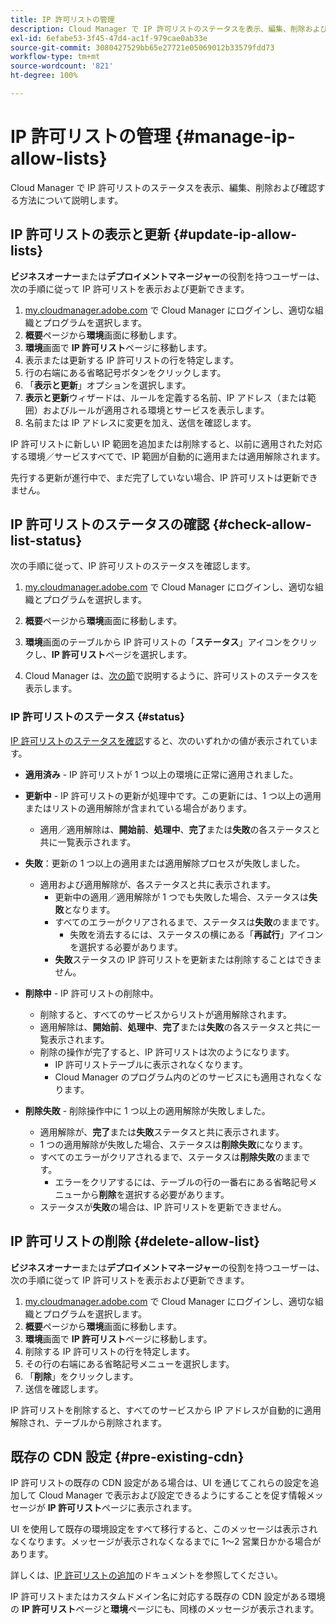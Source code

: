 ```yaml
---
title: IP 許可リストの管理
description: Cloud Manager で IP 許可リストのステータスを表示、編集、削除および確認する方法について説明します。
exl-id: 6efabe53-3f45-47d4-ac1f-979cae0ab33e
source-git-commit: 3080427529bb65e27721e05069012b33579fdd73
workflow-type: tm+mt
source-wordcount: '821'
ht-degree: 100%

---
```


# IP 許可リストの管理 {#manage-ip-allow-lists}

Cloud Manager で IP 許可リストのステータスを表示、編集、削除および確認する方法について説明します。

## IP 許可リストの表示と更新 {#update-ip-allow-lists}

**ビジネスオーナー**&#x200B;または&#x200B;**デプロイメントマネージャー**&#x200B;の役割を持つユーザーは、次の手順に従って IP 許可リストを表示および更新できます。

1. [my.cloudmanager.adobe.com](https://my.cloudmanager.adobe.com/) で Cloud Manager にログインし、適切な組織とプログラムを選択します。
1. **概要**&#x200B;ページから&#x200B;**環境**&#x200B;画面に移動します。
1. **環境**&#x200B;画面で **IP 許可リスト**&#x200B;ページに移動します。
1. 表示または更新する IP 許可リストの行を特定します。
1. 行の右端にある省略記号ボタンをクリックします。
1. 「**表示と更新**」オプションを選択します。
1. **表示と更新**&#x200B;ウィザードは、ルールを定義する名前、IP アドレス（または範囲）およびルールが適用される環境とサービスを表示します。
1. 名前または IP アドレスに変更を加え、送信を確認します。

IP 許可リストに新しい IP 範囲を追加または削除すると、以前に適用された対応する環境／サービスすべてで、IP 範囲が自動的に適用または適用解除されます。

先行する更新が進行中で、まだ完了していない場合、IP 許可リストは更新できません。

## IP 許可リストのステータスの確認 {#check-allow-list-status}

次の手順に従って、IP 許可リストのステータスを確認します。

1. [my.cloudmanager.adobe.com](https://my.cloudmanager.adobe.com/) で Cloud Manager にログインし、適切な組織とプログラムを選択します。

1. **概要**&#x200B;ページから&#x200B;**環境**&#x200B;画面に移動します。

1. **環境**&#x200B;画面のテーブルから IP 許可リストの「**ステータス**」アイコンをクリックし、**IP 許可リスト**&#x200B;ページを選択します。

1. Cloud Manager は、[次の節](#status)で説明するように、許可リストのステータスを表示します。

### IP 許可リストのステータス {#status}

[IP 許可リストのステータスを確認](#check-allow-list-status)すると、次のいずれかの値が表示されています。

* **適用済み** - IP 許可リストが 1 つ以上の環境に正常に適用されました。

* **更新中** - IP 許可リストの更新が処理中です。この更新には、1 つ以上の適用またはリストの適用解除が含まれている場合があります。

   * 適用／適用解除は、**開始前**、**処理中**、**完了**&#x200B;または&#x200B;**失敗**&#x200B;の各ステータスと共に一覧表示されます。

* **失敗**：更新の 1 つ以上の適用または適用解除プロセスが失敗しました。
   * 適用および適用解除が、各ステータスと共に表示されます。
      * 更新中の適用／適用解除が 1 つでも失敗した場合、ステータスは&#x200B;**失敗**&#x200B;となります。
      * すべてのエラーがクリアされるまで、ステータスは&#x200B;**失敗**&#x200B;のままです。
         * 失敗を消去するには、ステータスの横にある「**再試行**」アイコンを選択する必要があります。
      * **失敗**&#x200B;ステータスの IP 許可リストを更新または削除することはできません。

* **削除中** - IP 許可リストの削除中。
   * 削除すると、すべてのサービスからリストが適用解除されます。
   * 適用解除は、**開始前**、**処理中**、**完了**&#x200B;または&#x200B;**失敗**&#x200B;の各ステータスと共に一覧表示されます。
   * 削除の操作が完了すると、IP 許可リストは次のようになります。
      * IP 許可リストテーブルに表示されなくなります。
      * Cloud Manager のプログラム内のどのサービスにも適用されなくなります。

* **削除失敗** - 削除操作中に 1 つ以上の適用解除が失敗しました。

   * 適用解除が、**完了**&#x200B;または&#x200B;**失敗**&#x200B;ステータスと共に表示されます。
   * 1 つの適用解除が失敗した場合、ステータスは&#x200B;**削除失敗**&#x200B;になります。
   * すべてのエラーがクリアされるまで、ステータスは&#x200B;**削除失敗**&#x200B;のままです。
      * エラーをクリアするには、テーブルの行の一番右にある省略記号メニューから&#x200B;**削除**&#x200B;を選択する必要があります。
   * ステータスが&#x200B;**失敗**&#x200B;の場合は、IP 許可リストを更新できません。

## IP 許可リストの削除 {#delete-allow-list}

**ビジネスオーナー**&#x200B;または&#x200B;**デプロイメントマネージャー**&#x200B;の役割を持つユーザーは、次の手順に従って IP 許可リストを表示および更新できます。

1. [my.cloudmanager.adobe.com](https://my.cloudmanager.adobe.com/) で Cloud Manager にログインし、適切な組織とプログラムを選択します。
1. **概要**&#x200B;ページから&#x200B;**環境**&#x200B;画面に移動します。
1. **環境**&#x200B;画面で **IP 許可リスト**&#x200B;ページに移動します。
1. 削除する IP 許可リストの行を特定します。
1. その行の右端にある省略記号メニューを選択します。
1. 「**削除**」をクリックします。
1. 送信を確認します。

IP 許可リストを削除すると、すべてのサービスから IP アドレスが自動的に適用解除され、テーブルから削除されます。

## 既存の CDN 設定 {#pre-existing-cdn}

IP 許可リストの既存の CDN 設定がある場合は、UI を通じてこれらの設定を追加して Cloud Manager で表示および設定できるようにすることを促す情報メッセージが **IP 許可リスト**&#x200B;ページに表示されます。

UI を使用して既存の環境設定をすべて移行すると、このメッセージは表示されなくなります。メッセージが表示されなくなるまでに 1～2 営業日かかる場合があります。

詳しくは、[IP 許可リストの追加](/help/implementing/cloud-manager/ip-allow-lists/add-ip-allow-lists.md)のドキュメントを参照してください。

IP 許可リストまたはカスタムドメイン名に対応する既存の CDN 設定がある環境の **IP 許可リスト**&#x200B;ページと&#x200B;**環境**&#x200B;ページにも、同様のメッセージが表示されます。
